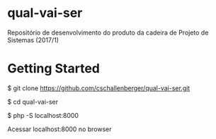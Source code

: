 # qual-vai-ser
Repositório de desenvolvimento do produto da cadeira de Projeto de Sistemas (2017/1)

# Getting Started

$ git clone https://github.com/cschallenberger/qual-vai-ser.git

$ cd qual-vai-ser

$ php -S localhost:8000

Acessar localhost:8000 no browser
